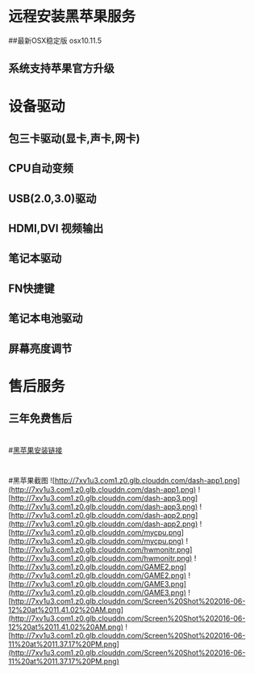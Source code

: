 # 远程安装黑苹果服务
##最新OSX稳定版 osx10.11.5
## 系统支持苹果官方升级
# 设备驱动
## 包三卡驱动(显卡,声卡,网卡)
## CPU自动变频
## USB(2.0,3.0)驱动
## HDMI,DVI 视频输出
## 笔记本驱动
## FN快捷键
## 笔记本电池驱动
## 屏幕亮度调节
# 售后服务
## 三年免费售后

#
#[黑苹果安装链接](https://2.taobao.com/item.htm?spm=2007.1000622.0.0.PA1cga&id=537241401398)
#
#黑苹果截图
![http://7xv1u3.com1.z0.glb.clouddn.com/dash-app1.png](http://7xv1u3.com1.z0.glb.clouddn.com/dash-app1.png)
![http://7xv1u3.com1.z0.glb.clouddn.com/dash-app3.png](http://7xv1u3.com1.z0.glb.clouddn.com/dash-app3.png)
![http://7xv1u3.com1.z0.glb.clouddn.com/dash-app2.png](http://7xv1u3.com1.z0.glb.clouddn.com/dash-app2.png)
![http://7xv1u3.com1.z0.glb.clouddn.com/mycpu.png](http://7xv1u3.com1.z0.glb.clouddn.com/mycpu.png)
![http://7xv1u3.com1.z0.glb.clouddn.com/hwmonitr.png](http://7xv1u3.com1.z0.glb.clouddn.com/hwmonitr.png)
![http://7xv1u3.com1.z0.glb.clouddn.com/GAME2.png](http://7xv1u3.com1.z0.glb.clouddn.com/GAME2.png)
![http://7xv1u3.com1.z0.glb.clouddn.com/GAME3.png](http://7xv1u3.com1.z0.glb.clouddn.com/GAME3.png)
![http://7xv1u3.com1.z0.glb.clouddn.com/Screen%20Shot%202016-06-12%20at%2011.41.02%20AM.png](http://7xv1u3.com1.z0.glb.clouddn.com/Screen%20Shot%202016-06-12%20at%2011.41.02%20AM.png)
![http://7xv1u3.com1.z0.glb.clouddn.com/Screen%20Shot%202016-06-11%20at%2011.37.17%20PM.png](http://7xv1u3.com1.z0.glb.clouddn.com/Screen%20Shot%202016-06-11%20at%2011.37.17%20PM.png)




